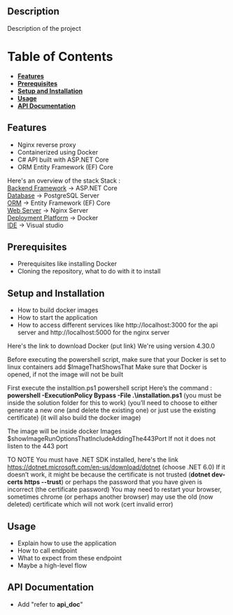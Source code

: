## Description
Description of the project

# Table of Contents
- [**Features**](#features)
- [**Prerequisites**](#prerequisites)
- [**Setup and Installation**](#setup-and-installation)
- [**Usage**](#usage)
- [**API Documentation**](#api-documentation)

## Features
- Nginx reverse proxy
- Containerized using Docker
- C# API built with ASP.NET Core
- ORM Entity Framework (EF) Core

Here's an overview of the stack
Stack : <br>
<ins>Backend Framework</ins> → ASP.NET Core <br>
<ins>Database</ins> → PostgreSQL Server <br>
<ins>ORM</ins> → Entity Framework (EF) Core <br>
<ins>Web Server</ins> → Nginx Server <br>
<ins>Deployment Platform</ins> → Docker <br>
<ins>IDE</ins> → Visual studio

## Prerequisites
- Prerequisites like installing Docker 
- Cloning the repository, what to do with it to install

## Setup and Installation
- How to build docker images 
- How to start the application  
- How to access different services like http://localhost:3000 for the api server and http://localhost:5000 for the nginx server

Here's the link to download Docker (put link)
We're using version 4.30.0

Before executing the powershell script, make sure that your Docker is set to linux containers add $ImageThatShowsThat
Make sure that Docker is opened, if not the image will not be built

First execute the installtion.ps1 powershell script
Here’s the command : **powershell -ExecutionPolicy Bypass -File .\installation.ps1** (you must be inside the solution folder for this to work)
(you’ll need to choose to either generate a new one (and delete the existing one) or just use the existing certificate)
(it will also build the docker image)

The image will be inside docker Images
$showImageRunOptionsThatIncludeAddingThe443Port
If not it does not listen to the 443 port

TO NOTE
You must have .NET SDK installed, here's the link https://dotnet.microsoft.com/en-us/download/dotnet (choose .NET 6.0)
If it doesn’t work, it might be because the certificate is not trusted (**dotnet dev-certs https --trust**) or perhaps the password that you have given is incorrect (the certificate password)
You may need to restart your browser, sometimes chrome (or perhaps another browser) may use the old (now deleted) certificate which will not work (cert invalid error)


## Usage
- Explain how to use the application
- How to call endpoint
- What to expect from these endpoint
- Maybe a high-level flow

## API Documentation
- Add "refer to **api_doc**" 
